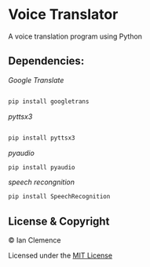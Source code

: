 # Voice Translator
A voice translation program using Python


## Dependencies:

*Google Translate*
```python

pip install googletrans
```
*pyttsx3*
```python

pip install pyttsx3
```
*pyaudio*
```python
pip install pyaudio
```
*speech recongnition*
```python
pip install SpeechRecognition
```

## License & Copyright
© Ian Clemence

Licensed under the [MIT License](License)
